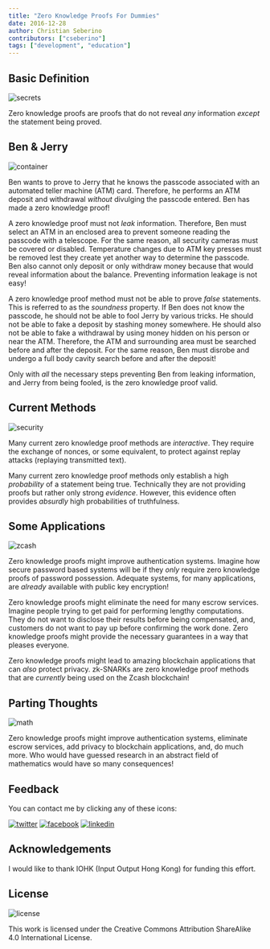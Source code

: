```yaml
---
title: "Zero Knowledge Proofs For Dummies"
date: 2016-12-28
author: Christian Seberino
contributors: ["cseberino"]
tags: ["development", "education"]
---
```


## Basic Definition

![secrets](./f4b427bcd0.jpg)

Zero knowledge proofs are proofs that do not reveal *any* information *except* the statement being proved.

## Ben & Jerry

![container](./f4b94f376c.jpg)

Ben wants to prove to Jerry that he knows the passcode associated with an automated teller machine (ATM) card.  Therefore, he performs an ATM deposit and withdrawal *without* divulging the passcode entered.  Ben has made a zero knowledge proof!

A zero knowledge proof must not *leak* information.  Therefore, Ben must select an ATM in an enclosed area to prevent someone reading the passcode with a telescope.  For the same reason, all security cameras must be covered or disabled.  Temperature changes due to ATM key presses must be removed lest they create yet another way to determine the passcode.  Ben also cannot only deposit or only withdraw money because that would reveal information about the balance.  Preventing information leakage is not easy!

A zero knowledge proof method must not be able to prove *false* statements.  This is referred to as the *soundness* property.  If Ben does not know the passcode, he should not be able to fool Jerry by various tricks.  He should not be able to fake a deposit by stashing money somewhere.  He should also not be able to fake a withdrawal by using  money hidden on his person or near the ATM.  Therefore, the ATM and surrounding area must be searched before and after the deposit.  For the same reason, Ben must disrobe and undergo a full body cavity search before and after the deposit!

Only with *all* the necessary steps preventing Ben from leaking information, and Jerry from being fooled, is the zero knowledge proof valid.

## Current Methods

![security](./f4bd3259eb.jpg)

Many current zero knowledge proof methods are *interactive*.  They require the exchange of nonces, or some equivalent, to protect against replay attacks (replaying transmitted text).

Many current zero knowledge proof methods only establish a high *probability* of a statement being true.  Technically they are not providing proofs but rather only strong *evidence*.  However, this evidence often provides *absurdly* high probabilities of truthfulness.

## Some Applications

![zcash](./f4a994feea.png)

Zero knowledge proofs might improve authentication systems.  Imagine how secure password based systems will be if they *only* require zero knowledge proofs of password possession.  Adequate systems, for many applications, are *already* available  with public key encryption!

Zero knowledge proofs might eliminate the need for many escrow services.  Imagine people trying to get paid for performing  lengthy  computations.  They do not want to disclose their results before being compensated, and, customers do not want to pay up before confirming the work done.  Zero knowledge proofs might provide the necessary guarantees in a way that pleases everyone.

Zero knowledge proofs might lead to amazing blockchain applications that can *also* protect privacy.  zk-SNARKs are zero knowledge proof methods that are *currently* being used on the Zcash blockchain!

## Parting Thoughts

![math](./f4c9f917bf.jpg)

Zero knowledge proofs might improve authentication systems, eliminate escrow services, add privacy to blockchain applications, and, do much more.  Who would have guessed research in an abstract field of mathematics would have so many consequences!

## Feedback

You can contact me by clicking any of these icons:

[![twitter](./fcbc8685c1.png)](https://twitter.com/chris_seberino) [![facebook](./fcbc627df9.png)](https://www.facebook.com/cseberino) [![linkedin](./fcbcf09c9e.png)](https://www.linkedin.com/in/christian-seberino-776897110)

## Acknowledgements

I would like to thank IOHK (Input Output Hong Kong) for funding this effort.

## License

![license](./88x31.png)

This work is licensed under the Creative Commons Attribution ShareAlike 4.0 International License.

